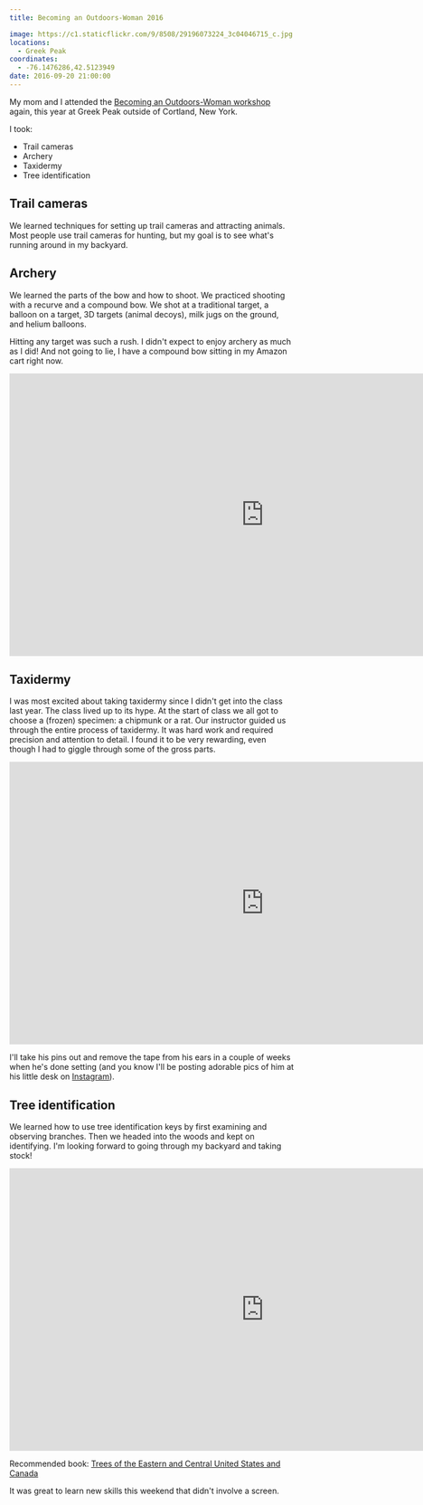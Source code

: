 ```yaml
---
title: Becoming an Outdoors-Woman 2016

image: https://c1.staticflickr.com/9/8508/29196073224_3c04046715_c.jpg
locations:
  - Greek Peak
coordinates:
  - -76.1476286,42.5123949
date: 2016-09-20 21:00:00
---
```


My mom and I attended the [Becoming an Outdoors-Woman workshop](/adventures/bow/) again, this year at Greek Peak outside of Cortland, New York.

I took:

- Trail cameras
- Archery
- Taxidermy
- Tree identification

## Trail cameras

We learned techniques for setting up trail cameras and attracting animals. Most people use trail cameras for hunting, but my goal is to see what's running around in my backyard.

## Archery

We learned the parts of the bow and how to shoot. We practiced shooting with a recurve and a compound bow. We shot at a traditional target, a balloon on a target, 3D targets (animal decoys), milk jugs on the ground, and helium balloons.

Hitting any target was such a rush. I didn't expect to enjoy archery as much as I did! And not going to lie, I have a compound bow sitting in my Amazon cart right now.

<div class="photos">
<iframe src="https://player.vimeo.com/video/183582443?loop=1&title=0&byline=0&portrait=0" width="899" height="500" frameborder="0" webkitallowfullscreen mozallowfullscreen allowfullscreen></iframe>
</div>

## Taxidermy

I was most excited about taking taxidermy since I didn't get into the class last year. The class lived up to its hype. At the start of class we all got to choose a (frozen) specimen: a chipmunk or a rat. Our instructor guided us through the entire process of taxidermy. It was hard work and required precision and attention to detail. I found it to be very rewarding, even though I had to giggle through some of the gross parts.

<div class="photos">
<iframe src="https://player.vimeo.com/video/183583065?loop=1&title=0&byline=0&portrait=0" width="899" height="500" frameborder="0" webkitallowfullscreen mozallowfullscreen allowfullscreen></iframe>
</div>

I'll take his pins out and remove the tape from his ears in a couple of weeks when he's done setting (and you know I'll be posting adorable pics of him at his little desk on [Instagram](https://www.instagram.com/katydecorah/)).

## Tree identification

We learned how to use tree identification keys by first examining and observing branches. Then we headed into the woods and kept on identifying. I'm looking forward to going through my backyard and taking stock!

<div class="photos">
<iframe src="https://player.vimeo.com/video/183582849?loop=1&title=0&byline=0&portrait=0" width="899" height="500" frameborder="0" webkitallowfullscreen mozallowfullscreen allowfullscreen></iframe>
</div>

Recommended book: <a  href="http://amzn.to/2ek97dV">Trees of the Eastern and Central United States and Canada</a>

It was great to learn new skills this weekend that didn't involve a screen.
